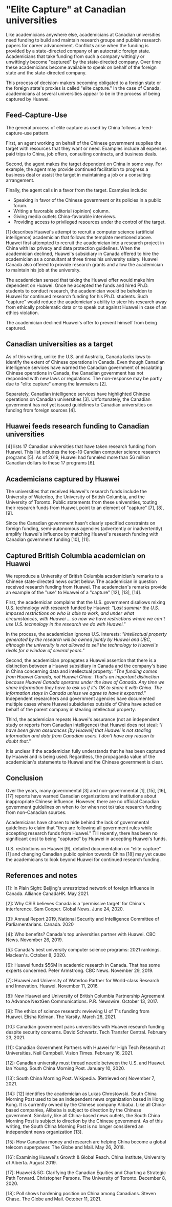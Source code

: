 # "Elite Capture" at Canadian universities
Like academicians anywhere else, academicians at Canadian universities need funding to build and maintain research groups and publish research papers for career advancement.
Conflicts arise when the funding is provided by a state-directed company of an autocratic foreign state.
Academicians that take funding from such a company wittingly or unwittingly become "captured" by the state-directed company.
Over time these academicians become available to speak on behalf of the foreign state and the state-directed company.

This process of decision-makers becoming obligated to a foreign state or the foreign state's proxies is called "elite capture."
In the case of Canada, academicians at several universities appear to be in the process of being captured by Huawei.

## Feed-Capture-Use
The general process of elite capture as used by China follows a feed-capture-use pattern.

First, an agent working on behalf of the Chinese government supplies the target with resources that they want or need.
Examples include all expenses paid trips to China, job offers, consulting contracts, and business deals.

Second, the agent makes the target dependent on China in some way. 
For example, the agent may provide continued facilitation to progress a business deal or assist the target in maintaining a job or a consulting arrangement.

Finally, the agent calls in a favor from the target.
Examples include:
* Speaking in favor of the Chinese government or its policies in a public forum.
* Writing a favorable editorial (opinion) column.
* Giving media outlets China-favorable interviews.
* Providing access to privileged resources under the control of the target.

\[1\] describes Huawei's attempt to recruit a computer science (artificial intelligence) academician that follows the template mentioned above.
Huawei first attempted to recruit the academician into a research project in China with lax privacy and data protection guidelines.
When the academician declined, Huawei's subsidiary in Canada offered to hire the academician as a consultant at three times his university salary.
Huawei Canada also offered to provide research grants and allow the academician to maintain his job at the university.

The academician sensed that taking the Huawei offer would make him dependent on Huawei.
Once he accepted the funds and hired Ph.D. students to conduct research, the academician would be beholden to Huawei for continued research funding for his Ph.D. students.
Such "capture" would reduce the academician's ability to steer his research away from ethically problematic data or to speak out against Huawei in case of an ethics violation.

The academician declined Huawei's offer to prevent himself from being captured.

## Canadian universities as a target
As of this writing, unlike the U.S. and Australia, Canada lacks laws to identify the extent of Chinese operations in Canada.
Even though Canadian intelligence services have warned the Canadian government of escalating Chinese operations in Canada, the Canadian government has not responded with new laws or regulations.
The non-response may be partly due to "elite capture" among the lawmakers \[2\].

Separately, Canadian intelligence services have highlighted Chinese operations on Canadian universities \[3\].
Unfortunately, the Canadian government has not yet issued guidelines to Canadian universities on funding from foreign sources \[4\].

## Huawei feeds research funding to Canadian universities
\[4\] lists 17 Canadian universities that have taken research funding from Huawei.
This list includes the top-10 Candian computer science research programs \[5\].
As of 2019, Huawei had funneled more than 56 million Canadian dollars to these 17 programs \[6\].

## Academicians captured by Huawei
The universities that received Huawei's research funds include the University of Waterloo, the University of British Columbia, and the University of Toronto.
Public statements from these universities, touting their research funds from Huawei, point to an element of "capture" \[7\], \[8\], \[9\].

Since the Canadian government hasn't clearly specified constraints on foreign funding, semi-autonomous agencies (advertently or inadvertently) amplify Huawei's influence by matching Huawei's research funding with Canadian government funding \[10\], \[11\].

## Captured British Columbia academician on Huawei
We reproduce a University of British Columbia academician's remarks to a Chinese state-directed news outlet below.
The academician in question received research funding from Huawei.
The academcian's remarks provide an example of the "use" to Huawei of a "capture" \[12\], \[13\], \[14\].

First, the academician complains that the U.S. government disallows mixing U.S. technology with research funded by Huawei:
*"Last summer the U.S. imposed restrictions on who is able to work, and under what circumstances, with Huawei … so now we have restrictions where we can't use U.S. technology in the research we do with Huawei."* 

In the process, the academician ignores U.S. interests:
*"Intellectual property generated by the research will be owned jointly by Huawei and UBC, although the university is not allowed to sell the technology to Huawei's rivals for a window of several years."*

Second, the academician propagates a Huawei assertion that there is a distinction between a Huawei subsidiary in Canada and the company's base in China concerning data and intellectual property:
*"The funding comes from Huawei Canada, not Huawei China. That's an important distinction because Huawei Canada operates under the laws of Canada. Any time we share information they have to ask us if it's OK to share it with China. The information stays in Canada unless we agree to have it exported."*
Independent researchers and government agencies have documented multiple cases where Huawei subsidiaries outside of China have acted on behalf of the parent company in stealing intellectual property.

Third, the academician repeats Huawei's assurance (not an independent study or reports from Canadian intelligence) that Huawei does not steal:
*"I have been given assurances [by Huawei] that Huawei is not stealing information and data from Canadian users. I don't have any reason to doubt that."*

It is unclear if the academician fully understands that he has been captured by Huawei and is being used.
Regardless, the propaganda value of the academician's statements to Huawei and the Chinese government is clear.

## Conclusion
Over the years, many governmental \[3\] and non-governmental \[1\], \[15\], \[16\], \[17\] reports have warned Canadian organizations and institutions about inappropriate Chinese influence.
However, there are no official Canadian government guidelines on when to (or when not to) take research funding from non-Canadian sources.

Academicians have chosen to hide behind the lack of governmental guidelines to claim that "they are following all government rules while accepting research funds from Huawei."
Till recently, there has been no significant cost to being "captured" by Huawei in accepting Huawei's funds.

U.S. restrictions on Huawei \[9\], detailed documentation on "elite capture" \[1\] and changing Canadian public opinion towards China \[18\] may yet cause the academicians to look beyond Huawei for continued research funding.

## References and notes
\[1\]: In Plain Sight: Beijing's unrestricted network of foreign influence in Canada. Alliance CanadaHK. May 2021.

\[2\]: Why CSIS believes Canada is a 'permissive target' for China's interference. Sam Cooper. Global News. June 24, 2020.

\[3\]: Annual Report 2019, National Security and Intelligence Committee of Parliamentarians. Canada. 2020

\[4\]: Who benefits? Canada's top universities partner with Huawei. CBC News. November 26, 2019.

\[5\]: Canada's best university computer science programs: 2021 rankings. Maclean's. October 8, 2020.

\[6\]: Huawei funds $56M in academic research in Canada. That has some experts concerned. Peter Armstrong. CBC News. November 29, 2019.

\[7\]: Huawei and University of Waterloo Partner for World-class Research and Innovation. Huawei. November 11, 2016.

\[8\]: New Huawei and University of British Columbia Partnership Agreement to Advance NextGen Communications. P.R. Newswire. October 13, 2017.

\[9\]: The ethics of science research: reviewing U of T's funding from Huawei. Elisha Kelman. The Varsity. March 28, 2021.

\[10\]: Canadian government pairs universities with Huawei research funding despite security concerns. David Schwartz. Tech Transfer Central. February 23, 2021. 

\[11\]: Canadian Government Partners with Huawei for High Tech Research at Universities. Neil Campbell. Vision Times. February 16, 2021.

\[12\]: Canadian university must thread needle between the U.S. and Huawei. Ian Young. South China Morning Post. January 10, 2020.

\[13\]: South China Morning Post. Wikipedia. (Retrieved on) November 7, 2021.

\[14\]: \[12\] identifies the academician as Lukas Chrostowski. South China Morning Post used to be an independent news organization based in Hong Kong. 
It is currently owned by the Chinese company Alibaba. Like all China-based companies, Alibaba is subject to direction by the Chinese government. 
Similarly, like all China-based news outlets, the South China Morning Post is subject to direction by the Chinese government. 
As of this writing, the South China Morning Post is no longer considered an independent news organization \[13\]. 

\[15\]: How Canadian money and research are helping China become a global telecom superpower. The Globe and Mail. May 26, 2018.

\[16\]: Examining Huawei's Growth & Global Reach. China Institute, University of Alberta. August 2019.

\[17\]:  Huawei & 5G: Clarifying the Canadian Equities and Charting a Strategic Path Forward. Christopher Parsons. The University of Toronto. December 8, 2020.

\[18\]: Poll shows hardening position on China among Canadians. Steven Chase. The Globe and Mail. October 11, 2021.
